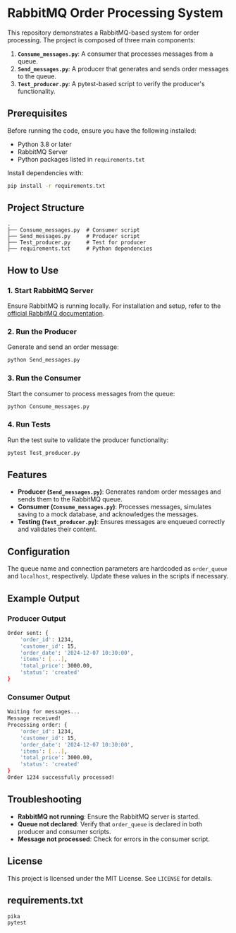 # RabbitMQ Order Processing System

This repository demonstrates a RabbitMQ-based system for order processing. The project is composed of three main components:

1. **`Consume_messages.py`**: A consumer that processes messages from a queue.
2. **`Send_messages.py`**: A producer that generates and sends order messages to the queue.
3. **`Test_producer.py`**: A pytest-based script to verify the producer's functionality.

## Prerequisites

Before running the code, ensure you have the following installed:

- Python 3.8 or later
- RabbitMQ Server
- Python packages listed in `requirements.txt`

Install dependencies with:

```bash
pip install -r requirements.txt
```

## Project Structure

```
.
├── Consume_messages.py  # Consumer script
├── Send_messages.py     # Producer script
├── Test_producer.py     # Test for producer
├── requirements.txt     # Python dependencies
```

## How to Use

### 1. Start RabbitMQ Server

Ensure RabbitMQ is running locally. For installation and setup, refer to the [official RabbitMQ documentation](https://www.rabbitmq.com/download.html).

### 2. Run the Producer

Generate and send an order message:

```bash
python Send_messages.py
```

### 3. Run the Consumer

Start the consumer to process messages from the queue:

```bash
python Consume_messages.py
```

### 4. Run Tests

Run the test suite to validate the producer functionality:

```bash
pytest Test_producer.py
```

## Features

- **Producer (`Send_messages.py`)**: Generates random order messages and sends them to the RabbitMQ queue.
- **Consumer (`Consume_messages.py`)**: Processes messages, simulates saving to a mock database, and acknowledges the messages.
- **Testing (`Test_producer.py`)**: Ensures messages are enqueued correctly and validates their content.

## Configuration

The queue name and connection parameters are hardcoded as `order_queue` and `localhost`, respectively. Update these values in the scripts if necessary.

## Example Output

### Producer Output

```bash
Order sent: {
    'order_id': 1234,
    'customer_id': 15,
    'order_date': '2024-12-07 10:30:00',
    'items': [...],
    'total_price': 3000.00,
    'status': 'created'
}
```

### Consumer Output

```bash
Waiting for messages...
Message received!
Processing order: {
    'order_id': 1234,
    'customer_id': 15,
    'order_date': '2024-12-07 10:30:00',
    'items': [...],
    'total_price': 3000.00,
    'status': 'created'
}
Order 1234 successfully processed!
```

## Troubleshooting

- **RabbitMQ not running**: Ensure the RabbitMQ server is started.
- **Queue not declared**: Verify that `order_queue` is declared in both producer and consumer scripts.
- **Message not processed**: Check for errors in the consumer script.

## License

This project is licensed under the MIT License. See `LICENSE` for details.

## requirements.txt

```text
pika
pytest
```
